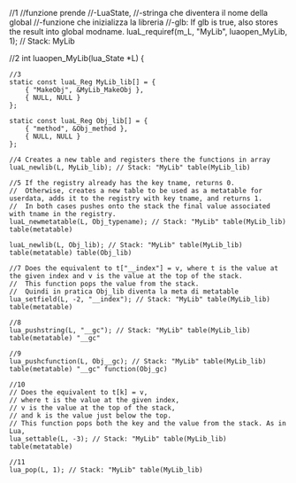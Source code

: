 //1 
//funzione prende
//-LuaState, 
//-stringa che diventera il nome della global
//-funzione che inizializza la libreria
//-glb: If glb is true, also stores the result into global modname.
luaL_requiref(m_L, "MyLib", luaopen_MyLib, 1); // Stack: MyLib

//2
int luaopen_MyLib(lua_State *L) {

	//3
	static const luaL_Reg MyLib_lib[] = {
		{ "MakeObj", &MyLib_MakeObj },
		{ NULL, NULL }
	};

	static const luaL_Reg Obj_lib[] = {
		{ "method", &Obj_method },
		{ NULL, NULL }
	};	

	//4 Creates a new table and registers there the functions in array
	luaL_newlib(L, MyLib_lib); // Stack: "MyLib" table(MyLib_lib)

	//5 If the registry already has the key tname, returns 0. 
	//	Otherwise, creates a new table to be used as a metatable for userdata, adds it to the registry with key tname, and returns 1.
	//  In both cases pushes onto the stack the final value associated with tname in the registry.
	luaL_newmetatable(L, Obj_typename); // Stack: "MyLib" table(MyLib_lib) table(metatable)

	luaL_newlib(L, Obj_lib); // Stack: "MyLib" table(MyLib_lib) table(metatable) table(Obj_lib)
	
	//7 Does the equivalent to t["__index"] = v, where t is the value at the given index and v is the value at the top of the stack.
	//	This function pops the value from the stack.
	//	Quindi in pratica Obj_lib diventa la meta di metatable
	lua_setfield(L, -2, "__index"); // Stack: "MyLib" table(MyLib_lib) table(metatable)

	//8
	lua_pushstring(L, "__gc"); // Stack: "MyLib" table(MyLib_lib) table(metatable) "__gc"

	//9
	lua_pushcfunction(L, Obj__gc); // Stack: "MyLib" table(MyLib_lib) table(metatable) "__gc" function(Obj_gc)
	
	//10
	// Does the equivalent to t[k] = v, 
	// where t is the value at the given index, 
	// v is the value at the top of the stack, 
	// and k is the value just below the top.
	// This function pops both the key and the value from the stack. As in Lua,
	lua_settable(L, -3); // Stack: "MyLib" table(MyLib_lib) table(metatable)

	//11
	lua_pop(L, 1); // Stack: "MyLib" table(MyLib_lib)

